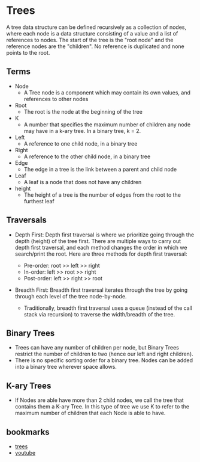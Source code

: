 # Trees

A tree data structure can be defined recursively as a collection of nodes, where each node is a data structure consisting of a value and a list of references to nodes. The start of the tree is the "root node" and the reference nodes are the "children". No reference is duplicated and none points to the root.

## Terms

- Node
  - A Tree node is a component which may contain its own values, and references to other nodes
- Root
  - The root is the node at the beginning of the tree
- K
  - A number that specifies the maximum number of children any node may have in a k-ary tree. In a binary tree, k = 2.
- Left
  - A reference to one child node, in a binary tree
- Right
  - A reference to the other child node, in a binary tree
- Edge
  - The edge in a tree is the link between a parent and child node
- Leaf
  - A leaf is a node that does not have any children
- height
  - The height of a tree is the number of edges from the root to the furthest leaf

## Traversals

- Depth First: Depth first traversal is where we prioritize going through the depth (height) of the tree first. There are multiple ways to carry out depth first traversal, and each method changes the order in which we search/print the root. Here are three methods for depth first traversal:

  - Pre-order: root >> left >> right
  - In-order: left >> root >> right
  - Post-order: left >> right >> root

- Breadth First: Breadth first traversal iterates through the tree by going through each level of the tree node-by-node.
  - Traditionally, breadth first traversal uses a queue (instead of the call stack via recursion) to traverse the width/breadth of the tree.

## Binary Trees

- Trees can have any number of children per node, but Binary Trees restrict the number of children to two (hence our left and right children).
- There is no specific sorting order for a binary tree. Nodes can be added into a binary tree wherever space allows.

## K-ary Trees

- If Nodes are able have more than 2 child nodes, we call the tree that contains them a K-ary Tree. In this type of tree we use K to refer to the maximum number of children that each Node is able to have.

## bookmarks

- [trees](https://codefellows.github.io/common_curriculum/data_structures_and_algorithms/Code_401/class-15/resources/Trees.html)
- [youtube](https://www.youtube.com/watch?v=1-l_UOFi1Xw)
